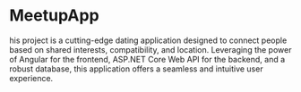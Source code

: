 # MeetupApp
his project is a cutting-edge dating application designed to connect people based on shared interests, compatibility, and location. Leveraging the power of Angular for the frontend, ASP.NET Core Web API for the backend, and a robust database, this application offers a seamless and intuitive user experience.
